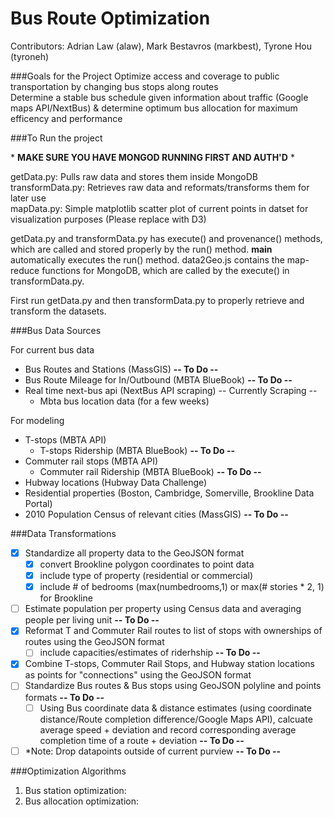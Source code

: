 Bus Route Optimization
=======================

Contributors: Adrian Law (alaw), Mark Bestavros (markbest),  Tyrone Hou (tyroneh)

###Goals for the Project
Optimize access and coverage to public transportation by changing bus stops along routes  
Determine a stable bus schedule given information about traffic (Google maps API/NextBus) & determine optimum bus allocation for maximum efficency and performance  

###To Run the project

\* **MAKE SURE YOU HAVE MONGOD RUNNING FIRST AND AUTH'D** \*

getData.py: Pulls raw data and stores them inside MongoDB  
transformData.py: Retrieves raw data and reformats/transforms them for later use  
mapData.py: Simple matplotlib scatter plot of current points in datset for visualization purposes (Please replace with D3)  

getData.py and transformData.py has execute() and provenance() methods, which are called and stored properly by the run() method. __main__ automatically executes the run() method. data2Geo.js contains the map-reduce functions for MongoDB, which are called by the execute() in transformData.py.  
  
First run getData.py and then transformData.py to properly retrieve and transform the datasets.  
  
###Bus Data Sources 
  
For current bus data
*	Bus Routes and Stations (MassGIS) **-- To Do --**
*	Bus Route Mileage for In/Outbound (MBTA BlueBook) **-- To Do --**
*	Real time next-bus api (NextBus API scraping) -- Currently Scraping --
	*	Mbta bus location data (for a few weeks)
  
For modeling 
*	T-stops (MBTA API) 
	*	T-stops Ridership (MBTA BlueBook) **-- To Do --**
*	Commuter rail stops (MBTA API)
	*	Commuter rail Ridership (MBTA BlueBook) **-- To Do --**
*	Hubway locations (Hubway Data Challenge)
*	Residential properties (Boston, Cambridge, Somerville, Brookline Data Portal)
*	2010 Population Census of relevant cities (MassGIS) **-- To Do --**
  
###Data Transformations
  
- [x] Standardize all property data to the GeoJSON format
	- [x] convert Brookline polygon coordinates to point data
	- [x] include type of property (residential or commercial)
	- [x] include # of bedrooms (max(numbedrooms,1) or max(# stories * 2, 1) for Brookline
- [ ] Estimate population per property using Census data and averaging people per living unit **-- To Do --**
- [x] Reformat T and Commuter Rail routes to list of stops with ownerships of routes using the GeoJSON format
	- [ ] include capacities/estimates of riderhship **-- To Do --**
- [x] Combine T-stops, Commuter Rail Stops, and Hubway station locations as points for "connections" using the GeoJSON format
- [ ] Standardize Bus routes & Bus stops using GeoJSON polyline and points formats **-- To Do --**
 	- [ ] Using Bus coordinate data & distance estimates (using coordinate distance/Route completion difference/Google Maps API), calcuate average speed + deviation and record corresponding average completion time of a route + deviation **-- To Do --**
- [ ] \*Note: Drop datapoints outside of current purview **-- To Do --**
  
###Optimization Algorithms  
  
1. Bus station optimization:
2. Bus allocation optimization:
  





